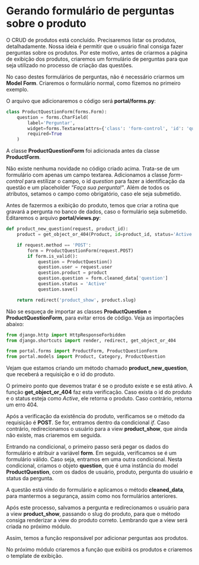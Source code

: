 # Gerando formulário de perguntas sobre o produto

O CRUD de produtos está concluído. Precisaremos listar os produtos, detalhadamente. Nossa ideia é permitir que o usuário final consiga fazer perguntas sobre os produtos. Por este motivo, antes de criarmos a página de exibição dos produtos, criaremos um formulário de perguntas para que seja utilizado no processo de criação das questões.

No caso destes formulários de perguntas, não é necessário criarmos um **Model Form**. Criaremos o formulário normal, como fizemos no primeiro exemplo.

O arquivo que adicionaremos o código será **portal/forms.py**:

```python
class ProductQuestionForm(forms.Form):
    question = forms.CharField(
        label='Perguntar',
        widget=forms.Textarea(attrs={'class': 'form-control', 'id': 'question', 'placeholder': 'Faça sua pergunta!'}),
        required=True
    )
```

A classe **ProductQuestionForm** foi adicionada antes da classe **ProductForm**.

Não existe nenhuma novidade no código criado acima. Trata-se de um formulário com apenas um campo textarea. Adicionamos a classe *form-control* para estilizar o campo, o id *question* para fazer a identificação da questão e um placeholder *"Faça sua pergunta!"*. Além de todos os atributos, setamos o campo como obrigatório, caso ele seja submetido.

Antes de fazermos a exibição do produto, temos que criar a rotina que gravará a pergunta no banco de dados, caso o formulário seja submetido. Editaremos o arquivo **portal/views.py**:

```python
def product_new_question(request, product_id):
    product = get_object_or_404(Product, id=product_id, status='Active')

    if request.method == 'POST':
        form = ProductQuestionForm(request.POST)
        if form.is_valid():
            question = ProductQuestion()
            question.user = request.user
            question.product = product
            question.question = form.cleaned_data['question']
            question.status = 'Active'
            question.save()

    return redirect('product_show', product.slug)
```

Não se esqueça de importar as classes **ProductQuestion** e **ProductQuestionForm**, para evitar erros de código. Veja as importações abaixo:

```python
from django.http import HttpResponseForbidden
from django.shortcuts import render, redirect, get_object_or_404

from portal.forms import ProductForm, ProductQuestionForm
from portal.models import Product, Category, ProductQuestion
```

Vejam que estamos criando um método chamado **product_new_question**, que receberá a requisição e o id do produto.

O primeiro ponto que devemos tratar é se o produto existe e se está ativo. A função **get_object_or_404** faz esta verificação. Caso exista o id do produto e o status esteja como *Active*, ele retorna o produto. Caso contrário, retorna um erro 404.

Após a verificação da existência do produto, verificamos se o método da requisição é **POST**. Se for, entramos dentro da condicional *if*. Caso contrário, redirecionamos o usuário para a view **product_show**, que ainda não existe, mas criaremos em seguida.

Entrando na condicional, o primeiro passo será pegar os dados do formulário e atribuir a variável **form**. Em seguida, verificamos se é um formulário válido. Caso seja, entramos em uma outra condicional. Nesta condicional, criamos o objeto **question**, que é uma instância do model **ProductQuestion**, com os dados de usuário, produto, pergunta do usuário e status da pergunta.

A questão está vindo do formulário e aplicamos o método **cleaned_data**, para mantermos a segurança, assim como nos formulários anteriores.

Após este processo, salvamos a pergunta e redirecionamos o usuário para a view **product_show**, passando o slug do produto, para que o método consiga renderizar a view do produto correto. Lembrando que a view será criada no próximo módulo.

Assim, temos a função responsável por adicionar perguntas aos produtos.

No próximo módulo criaremos a função que exibirá os produtos e criaremos o template de exibição.
